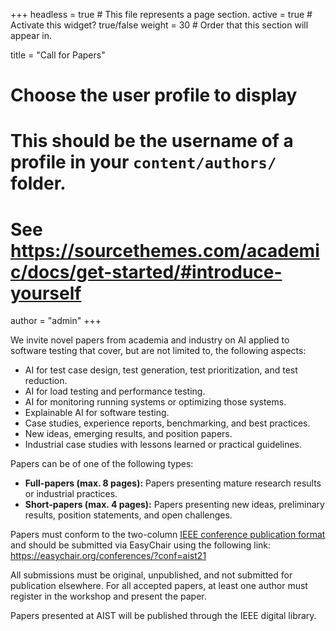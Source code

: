 +++
headless = true  # This file represents a page section.
active = true  # Activate this widget? true/false
weight = 30  # Order that this section will appear in.

title = "Call for Papers"

# Choose the user profile to display
# This should be the username of a profile in your `content/authors/` folder.
# See https://sourcethemes.com/academic/docs/get-started/#introduce-yourself
author = "admin"
+++


We invite novel papers from academia and industry on AI applied to software testing that cover, but are not limited to, the following aspects:

 - AI for test case design, test generation, test prioritization, and test reduction.
 - AI for load testing and performance testing.
 - AI for monitoring running systems or optimizing those systems.
 - Explainable AI for software testing.
 - Case studies, experience reports, benchmarking, and best practices.
 - New ideas, emerging results, and position papers.
 - Industrial case studies with lessons learned or practical guidelines.

Papers can be of one of the following types:
 - **Full-papers (max. 8 pages):** Papers presenting mature research results or industrial practices.
 - **Short-papers (max. 4 pages):** Papers presenting new ideas, preliminary results, position statements, and open challenges.

Papers must conform to the two-column [IEEE conference publication format](https://www.ieee.org/conferences/publishing/templates.html) and should be submitted via EasyChair using the following link: <br /> 
https://easychair.org/conferences/?conf=aist21

All submissions must be original, unpublished, and not submitted for publication elsewhere. For all accepted papers, at least one author must register in the workshop and present the paper. 

Papers presented at AIST will be published through the IEEE digital library.


